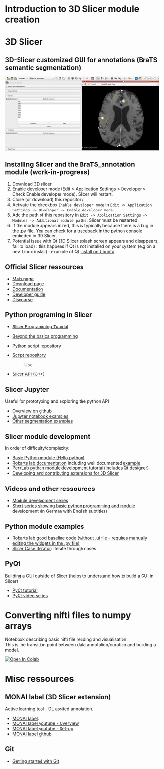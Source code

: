# Introduction to 3D Slicer module creation

# 3D Slicer

## 3D-Slicer customized GUI for annotations (BraTS semantic segmentation)

<p align="center">
  <img src="https://github.com/laurentletg/Intro_3DSlicer_module_scripting/blob/main/readme%20image%20asnr%20ai%20workshop.png" />
</p>


## Installing Slicer and the BraTS_annotation module (work-in-progress)
1. [Download 3D slicer](https://download.slicer.org)
2. Enable developer mode (Edit > Application Settings > Developer > Check Enable developer mode). Slicer will restart. 
3. Clone (or download) this repository
4. Activate the checkbox `Enable developer mode` in `Edit -> Application Settings -> Developer -> Enable developer mode`. 
6. Add the path of this repository in `Edit -> Application Settings -> Modules -> Additional module paths`. Slicer must be restarted.
7. If the module appears in red, this is typically because there is a bug in the .py file. You can check for a traceback in the python console embeded in 3D Slicer. 
8. Potential issue with Qt (3D Slicer splash screen appears and disappears, fail to load) : this happens if Qt is not installed on your system (e.g on a new Linux install) : example of Qt [install on Ubuntu](https://wiki.qt.io/Install_Qt_5_on_Ubuntu) 


## Official Slicer ressources
- [Main page](https://www.slicer.org)
- [Download page](https://download.slicer.org)
- [Documentation](https://slicer.readthedocs.io/en/latest/)
- [Developer guide](https://slicer.readthedocs.io/en/latest/developer_guide/index.html)
- [Discourse](https://discourse.slicer.org)

## Python programing in Slicer
- [Slicer Programming Tutorial](https://spujol.github.io/SlicerProgrammingTutorial/)
- [Beyond the basics programming](https://www.slicer.org/w/img_auth.php/7/79/SlicerModulesProgrammingBeyondBasics.pdf)
- [Python script repository](https://slicer.readthedocs.io/en/latest/developer_guide/script_repository.html)

- [Script repository](https://slicer.readthedocs.io/en/latest/developer_guide/script_repository.html)
  > Use
- [Slicer API (C++)](https://apidocs.slicer.org/main/)


## Slicer Jupyter
Useful for prototyping and exploring the python API
- [Overview on github](https://github.com/Slicer/SlicerJupyter)
- [Jupyter notebook examples](https://github.com/Slicer/SlicerNotebooks)
- [Other segmentation examples](https://gist.github.com/lassoan)

## Slicer module development 
In order of difficulty/complexity:
- [Basic Python module (Hello python)](https://www.slicer.org/w/img_auth.php/c/c0/Slicer4_ProgrammingTutorial_Slicer4.5.pdf)
- [Robarts lab documentation](https://www.robarts.ca/computerassistedsurgery/create_your_own/index.html) including well documented [example](https://github.com/lgroves6/SlicerIGTDevelopment/blob/master/YourModuleName.py) 
- [PerkLab python module development tutorial (includes Qt designer)](https://www.slicer.org/wiki/Documentation/Nightly/Training#Tutorials_for_software_developers)
- [Developing and contributing extensions for 3D Slicer](https://docs.google.com/presentation/d/1JXIfs0rAM7DwZAho57Jqz14MRn2BIMrjB17Uj_7Yztc/edit#slide=id.g41f90baec_028)

## Videos and other ressources
- [Module development series](https://www.youtube.com/@3dslicertutorial)
- [Short series showing basic python programming and module development (in German with English subtitles)](https://youtube.com/playlist?list=PLJWCUXz3GeAfmYLiFcKus_c0jcsMnVsgb)

## Python module examples
- [Robarts lab good baseline code (without .ui file - requires manually editing the widgets in the .py file)](https://github.com/lgroves6/SlicerIGTDevelopment/blob/master/YourModuleName.py)
- [Slicer Case Iterator](https://github.com/JoostJM/SlicerCaseIterator): iterate through cases 

## PyQt
Building a GUI outside of Slicer (helps to understand how to build a GUI in Slicer)
- [PyQt tutorial](https://realpython.com/python-pyqt-gui-calculator/)
- [PyQt video series](https://youtu.be/Vde5SH8e1OQ)

# Converting nifti files to numpy arrays
Notebook describing basic nifti file reading and visualisation. <br />
This is the transition point between data annotation/curation and building a model. <br />

[![Open In Colab](https://colab.research.google.com/assets/colab-badge.svg)](https://colab.research.google.com/drive/1zq2zceI3jvngKKagyv57evBfHR5PXPBh?usp=sharing)

# Misc ressources
## MONAI label (3D Slicer extension)
Active learning tool - DL assited annotation.
- [MONAI label](https://monai.io/label.html). 
- [MONAI label youtube - Overview](https://youtu.be/KjwuFx0pTXU)
- [MONAI label youtube - Set-up](https://youtu.be/8y1OBQs2wis)
- [MONAI label github](https://github.com/Project-MONAI/MONAILabel)

## Git
- [Getting started with Git](https://swcarpentry.github.io/git-novice/)





